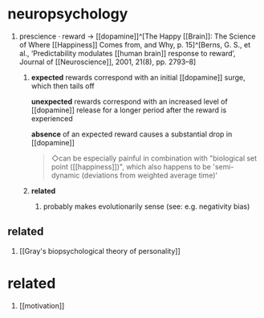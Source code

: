 # neuropsychology
1. prescience · reward → [[dopamine]]^[The Happy [[Brain]]: The Science of Where [[Happiness]] Comes from, and Why, p. 15]^[Berns, G. S., et al., ‘Predictability modulates [[human brain]] response to reward’, Journal of [[Neuroscience]], 2001, 21(8), pp. 2793–8]
	1. **expected** rewards correspond with an initial [[dopamine]] surge, which then tails off
		
		**unexpected** rewards correspond with an increased level of [[dopamine]] release for a longer period after the reward is experienced
		
		**absence** of an expected reward causes a substantial drop in [[dopamine]]
		>◇can be especially painful in combination with "biological set point ([[happiness]])", which also happens to be 'semi-dynamic (deviations from weighted average time)'
	1. **related**
		1. probably makes evolutionarily sense (see: e.g. negativity bias)

## related
1. [[Gray's biopsychological theory of personality]]

# related
1. [[motivation]]